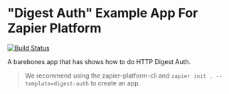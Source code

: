 # "Digest Auth" Example App For Zapier Platform

[![Build Status](https://travis-ci.org/zapier/zapier-platform-example-app-digest-auth.svg?branch=master)](https://travis-ci.org/zapier/zapier-platform-example-app-digest-auth)

A barebones app that has shows how to do HTTP Digest Auth.

> We recommend using the zapier-platform-cli and `zapier init . --template=digest-auth` to create an app.
